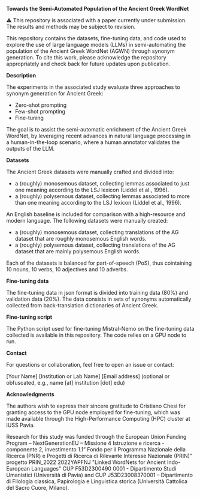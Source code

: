 **Towards the Semi-Automated Population of the Ancient Greek WordNet**

⚠️ This repository is associated with a paper currently under submission. The results and methods may be subject to revision.


This repository contains the datasets, fine-tuning data, and code used to explore the use of large language models (LLMs) in semi-automating the population of the Ancient Greek WordNet (AGWN) through synonym generation.
To cite this work, please acknowledge the repository appropriately and check back for future updates upon publication.

**Description**

The experiments in the associated study evaluate three approaches to synonym generation for Ancient Greek:

- Zero-shot prompting
- Few-shot prompting
- Fine-tuning
  
The goal is to assist the semi-automatic enrichment of the Ancient Greek WordNet, by leveraging recent advances in natural language processing in a human-in-the-loop scenario, where a human annotator validates the outputs of the LLM.

**Datasets**

The Ancient Greek datasets were manually crafted and divided into:

- a (roughly) monosemous dataset, collecting lemmas associated to just one meaning according to the LSJ lexicon (Liddel et al., 1996).
- a (roughly) polysemous dataset, collecting lemmas associated to more than one meaning according to the LSJ lexicon (Liddel et al., 1996).

An English baseline is included for comparison with a high-resource and modern language. The following datasets were manually created:

- a (roughly) monosemous dataset, collecting translations of the AG dataset that are roughly monosemous English words.
- a (roughly) polysemous dataset, collecting translations of the AG dataset that are mainly polysemous English words.
  
Each of the datasets is balanced for part-of-speech (PoS), thus cointaining 10 nouns, 10 verbs, 10 adjectives and 10 adverbs.

**Fine-tuning data**

The fine-tuning data in json format is divided into training data (80%) and validation data (20%). The data consists in sets of synonyms automatically collected from back-translation dictionaries of Ancient Greek.

**Fine-tuning script**

The Python script used for fine-tuning Mistral-Nemo on the fine-tuning data collected is available in this repository. The code relies on a GPU node to run.

**Contact**

For questions or collaboration, feel free to open an issue or contact:

[Your Name]
[Institution or Lab Name]
[Email address] (optional or obfuscated, e.g., name [at] institution [dot] edu)

**Acknowledgments**

The authors wish to express their sincere gratitude to Cristiano Chesi for granting access to the GPU node employed for fine-tuning, which was made available through the High-Performance Computing (HPC) cluster at IUSS Pavia.

Research for this study was funded through the European Union Funding Program – NextGenerationEU – Missione 4 Istruzione e ricerca - componente 2, investimento 1.1” Fondo per il Programma Nazionale della Ricerca (PNR) e Progetti di Ricerca di Rilevante Interesse Nazionale (PRIN)” progetto PRIN\_2022 2022YAPFNJ "Linked WordNets for Ancient Indo-European Languages" CUP F53D2300490 0001 - Dipartimento Studi Umanistici (Università di Pavia) and CUP J53D23008370001 – Dipartimento di Filologia classica, Papirologia e Linguistica storica (Università Cattolica del Sacro Cuore, Milano).
